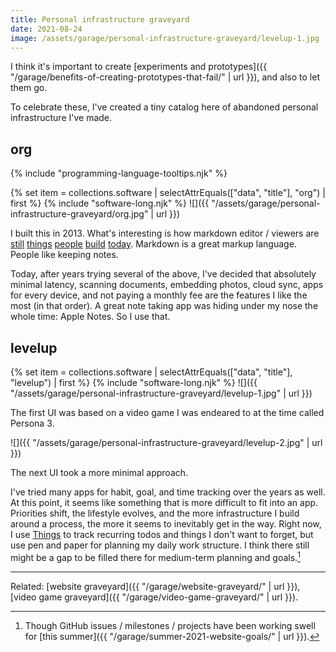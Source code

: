 ```yaml
---
title: Personal infrastructure graveyard
date: 2021-08-24
image: /assets/garage/personal-infrastructure-graveyard/levelup-1.jpg
---
```


I think it's important to create [experiments and prototypes]({{ "/garage/benefits-of-creating-prototypes-that-fail/" | url }}), and also to let them go.

To celebrate these, I've created a tiny catalog here of abandoned personal infrastructure I've made.

## org

{% include "programming-language-tooltips.njk" %}

{% set item = collections.software | selectAttrEquals(["data", "title"], "org") | first %}
{% include "software-long.njk" %}
![]({{ "/assets/garage/personal-infrastructure-graveyard/org.jpg" | url }})

I built this in 2013. What's interesting is how markdown editor / viewers are [still](https://www.zettlr.com/) [things](https://macdown.uranusjr.com/) [people](https://ulysses.app/) [build](https://obsidian.md/) [today](https://typora.io/). Markdown is a great markup language. People like keeping notes.

Today, after years trying several of the above, I've decided that absolutely minimal latency, scanning documents, embedding photos, cloud sync, apps for every device, and not paying a monthly fee are the features I like the most (in that order). A great note taking app was hiding under my nose the whole time: Apple Notes. So I use that.

## levelup

{% set item = collections.software | selectAttrEquals(["data", "title"], "levelup") | first %}
{% include "software-long.njk" %}
![]({{ "/assets/garage/personal-infrastructure-graveyard/levelup-1.jpg" | url }})

The first UI was based on a video game I was endeared to at the time called Persona 3.

![]({{ "/assets/garage/personal-infrastructure-graveyard/levelup-2.jpg" | url }})

The next UI took a more minimal approach.

I've tried many apps for habit, goal, and time tracking over the years as well. At this point, it seems like something that is more difficult to fit into an app. Priorities shift, the lifestyle evolves, and the more infrastructure I build around a process, the more it seems to inevitably get in the way. Right now, I use [Things](https://culturedcode.com/things/) to track recurring todos and things I don't want to forget, but use pen and paper for planning my daily work structure. I think there still might be a gap to be filled there for medium-term planning and goals.[^goals]

[^goals]: Though GitHub issues / milestones / projects have been working swell for [this summer]({{ "/garage/summer-2021-website-goals/" | url }}).

---

Related: [website graveyard]({{ "/garage/website-graveyard/" | url }}), [video game graveyard]({{ "/garage/video-game-graveyard/" | url }}).
